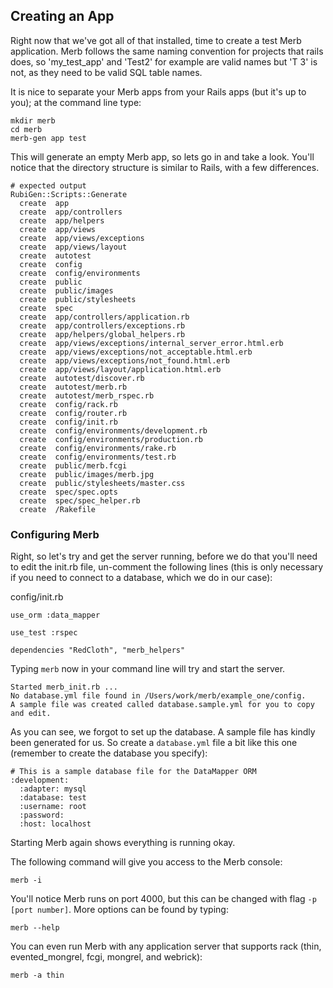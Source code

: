 ## Creating an App

Right now that we've got all of that installed, time to create a test Merb application. Merb follows the same naming convention for projects that rails does, so 'my\_test\_app' and 'Test2' for example are valid names but 'T 3' is not, as they need to be valid SQL table names.

It is nice to separate your Merb apps from your Rails apps (but it's up to you); at the command line type:

    mkdir merb
    cd merb
    merb-gen app test
    
This will generate an empty Merb app, so lets go in and take a look. You'll notice that the directory structure is similar to Rails, with a few differences.

    # expected output
    RubiGen::Scripts::Generate
      create  app
      create  app/controllers
      create  app/helpers
      create  app/views
      create  app/views/exceptions
      create  app/views/layout
      create  autotest
      create  config
      create  config/environments
      create  public
      create  public/images
      create  public/stylesheets
      create  spec
      create  app/controllers/application.rb
      create  app/controllers/exceptions.rb
      create  app/helpers/global_helpers.rb
      create  app/views/exceptions/internal_server_error.html.erb
      create  app/views/exceptions/not_acceptable.html.erb
      create  app/views/exceptions/not_found.html.erb
      create  app/views/layout/application.html.erb
      create  autotest/discover.rb
      create  autotest/merb.rb
      create  autotest/merb_rspec.rb
      create  config/rack.rb
      create  config/router.rb
      create  config/init.rb
      create  config/environments/development.rb
      create  config/environments/production.rb
      create  config/environments/rake.rb
      create  config/environments/test.rb
      create  public/merb.fcgi
      create  public/images/merb.jpg
      create  public/stylesheets/master.css
      create  spec/spec.opts
      create  spec/spec_helper.rb
      create  /Rakefile

### Configuring Merb

Right, so let's try and get the server running, before we do that you'll need to edit the init.rb file, un-comment the following lines (this is only necessary if you need to connect to a database, which we do in our case):

config/init.rb
    
    use_orm :data_mapper

    use_test :rspec
    
    dependencies "RedCloth", "merb_helpers"

Typing `merb` now in your command line will try and start the server.

    Started merb_init.rb ...
    No database.yml file found in /Users/work/merb/example_one/config.
    A sample file was created called database.sample.yml for you to copy and edit.

As you can see, we forgot to set up the database. A sample file has kindly been generated for us. So create a `database.yml` file a bit like this one (remember to create the database you specify):

    # This is a sample database file for the DataMapper ORM
    :development:
      :adapter: mysql
      :database: test
      :username: root
      :password: 
      :host: localhost

Starting Merb again shows everything is running okay.

The following command will give you access to the Merb console:

	merb -i

You'll notice Merb runs on port 4000, but this can be changed with flag `-p [port number]`. More options can be found by typing:

    merb --help
    
You can even run Merb with any application server that supports rack (thin, evented_mongrel, fcgi, mongrel, and webrick):

    merb -a thin
